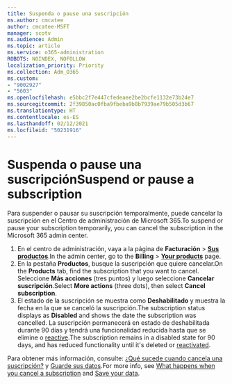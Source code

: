 ```yaml
---
title: Suspenda o pause una suscripción
ms.author: cmcatee
author: cmcatee-MSFT
manager: scotv
ms.audience: Admin
ms.topic: article
ms.service: o365-administration
ROBOTS: NOINDEX, NOFOLLOW
localization_priority: Priority
ms.collection: Adm_O365
ms.custom:
- "9002927"
- "5603"
ms.openlocfilehash: e5bbc2f7e447cfedeaee2be2bcfe1132e73b24e7
ms.sourcegitcommit: 2f39850ac0fba9fbeba9b8b7939ae79b505d3b67
ms.translationtype: HT
ms.contentlocale: es-ES
ms.lasthandoff: 02/12/2021
ms.locfileid: "50231916"
---
```

# <a name="suspend-or-pause-a-subscription"></a><span data-ttu-id="f19a9-102">Suspenda o pause una suscripción</span><span class="sxs-lookup"><span data-stu-id="f19a9-102">Suspend or pause a subscription</span></span>

<span data-ttu-id="f19a9-103">Para suspender o pausar su suscripción temporalmente, puede cancelar la suscripción en el Centro de administración de Microsoft 365.</span><span class="sxs-lookup"><span data-stu-id="f19a9-103">To suspend or pause your subscription temporarily, you can cancel the subscription in the Microsoft 365 admin center.</span></span>

1. <span data-ttu-id="f19a9-104">En el centro de administración, vaya a la página de **Facturación** > **[Sus productos](https://go.microsoft.com/fwlink/p/?linkid=842054)**.</span><span class="sxs-lookup"><span data-stu-id="f19a9-104">In the admin center, go to the **Billing** > **[Your products](https://go.microsoft.com/fwlink/p/?linkid=842054)** page.</span></span>
2. <span data-ttu-id="f19a9-105">En la pestaña **Productos**, busque la suscripción que quiere cancelar.</span><span class="sxs-lookup"><span data-stu-id="f19a9-105">On the **Products** tab, find the subscription that you want to cancel.</span></span> <span data-ttu-id="f19a9-106">Seleccione **Más acciones** (tres puntos) y luego seleccione **Cancelar suscripción**.</span><span class="sxs-lookup"><span data-stu-id="f19a9-106">Select **More actions** (three dots), then select **Cancel subscription**.</span></span>
3. <span data-ttu-id="f19a9-107">El estado de la suscripción se muestra como **Deshabilitado** y muestra la fecha en la que se canceló la suscripción.</span><span class="sxs-lookup"><span data-stu-id="f19a9-107">The subscription status displays as **Disabled** and shows the date the subscription was cancelled.</span></span> <span data-ttu-id="f19a9-108">La suscripción permanecerá en estado de deshabilitada durante 90 días y tendrá una funcionalidad reducida hasta que se elimine o [reactive](https://docs.microsoft.com/microsoft-365/commerce/subscriptions/reactivate-your-subscription).</span><span class="sxs-lookup"><span data-stu-id="f19a9-108">The subscription remains in a disabled state for 90 days, and has reduced functionality until it's deleted or [reactivated](https://docs.microsoft.com/microsoft-365/commerce/subscriptions/reactivate-your-subscription).</span></span>

<span data-ttu-id="f19a9-109">Para obtener más información, consulte: [¿Qué sucede cuando cancela una suscripción?](https://docs.microsoft.com/microsoft-365/commerce/subscriptions/cancel-your-subscription#what-happens-when-you-cancel-a-subscription) y [Guarde sus datos](https://docs.microsoft.com/microsoft-365/commerce/subscriptions/cancel-your-subscription#save-your-data).</span><span class="sxs-lookup"><span data-stu-id="f19a9-109">For more info, see [What happens when you cancel a subscription](https://docs.microsoft.com/microsoft-365/commerce/subscriptions/cancel-your-subscription#what-happens-when-you-cancel-a-subscription) and [Save your data](https://docs.microsoft.com/microsoft-365/commerce/subscriptions/cancel-your-subscription#save-your-data).</span></span>
